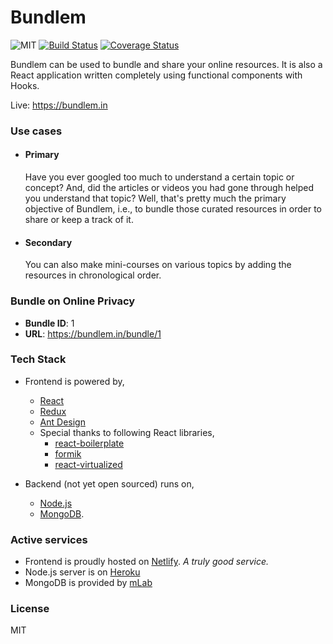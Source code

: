 # Bundlem

![MIT](https://img.shields.io/packagist/l/doctrine/orm.svg)
[![Build Status](https://travis-ci.com/kunalmhatre/bundlem.svg?token=rqM3wT2oavxkwLkqCg8X&branch=master)](https://travis-ci.com/kunalmhatre/bundlem)
[![Coverage Status](https://coveralls.io/repos/github/kunalmhatre/bundlem/badge.svg?branch=master)](https://coveralls.io/github/kunalmhatre/bundlem?branch=master)

Bundlem can be used to bundle and share your online resources. It is also a React application written completely using functional components with Hooks.

Live: https://bundlem.in

### Use cases

- #### Primary
  Have you ever googled too much to understand a certain topic or concept? And, did the articles or videos you had gone through helped you understand that topic? Well, that's pretty much the primary objective of Bundlem, i.e., to bundle those curated resources in order to share or keep a track of it.

- #### Secondary
  You can also make mini-courses on various topics by adding the resources in chronological order.

### Bundle on Online Privacy
- **Bundle ID**: 1
- **URL**: https://bundlem.in/bundle/1 

### Tech Stack
- Frontend is powered by,
  - [React](https://reactjs.org/) 
  - [Redux](https://redux.js.org/)
  - [Ant Design](https://ant.design/)
  - Special thanks to following React libraries,
    - [react-boilerplate](https://github.com/react-boilerplate/react-boilerplate)
    - [formik](https://github.com/jaredpalmer/formik)
    - [react-virtualized](https://github.com/bvaughn/react-virtualized)

- Backend (not yet open sourced) runs on,
  - [Node.js](https://nodejs.org/en/about/)
  - [MongoDB](https://www.mongodb.com/what-is-mongodb).

### Active services
- Frontend is proudly hosted on [Netlify](https://www.netlify.com/). *A truly good service.*
- Node.js server is on [Heroku](https://www.heroku.com/)
- MongoDB is provided by [mLab](https://mlab.com/)

### License
MIT